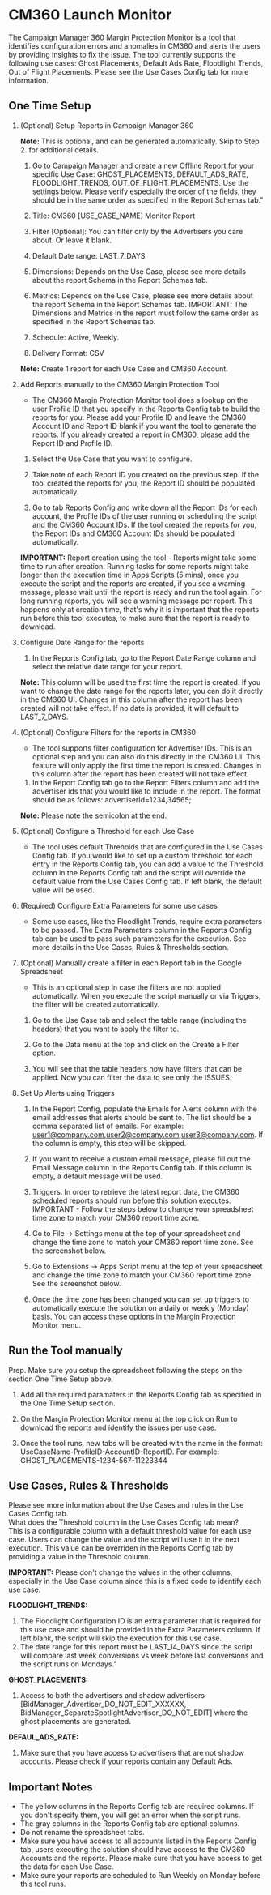 # CM360 Launch Monitor

The Campaign Manager 360 Margin Protection Monitor is a tool that identifies configuration errors and anomalies in CM360 and alerts the users by providing insights to fix the issue. The tool currently supports the following use cases: Ghost Placements, Default Ads Rate, Floodlight Trends, Out of Flight Placements. Please see the Use Cases Config tab for more information.	
			
## One Time Setup

1. (Optional) Setup Reports in Campaign Manager 360		
    
    **Note:** This is optional, and can be generated automatically. Skip to Step 2. for additional details.	
    
    1. Go to Campaign Manager and create a new Offline Report for your specific Use Case: GHOST_PLACEMENTS, DEFAULT_ADS_RATE, FLOODLIGHT_TRENDS, OUT_OF_FLIGHT_PLACEMENTS. 
    Use the settings below. Please verify especially the order of the fields, they should be in the same order as specified in the Report Schemas tab."	
    
    2. Title: CM360 [USE_CASE_NAME] Monitor Report	
    
    3.  Filter [Optional]: You can filter only by the Advertisers you care about. Or leave it blank.	
    
    4. Default Date range: LAST_7_DAYS	
    
    5.  Dimensions: Depends on the Use Case, please see more details about the report Schema in the Report Schemas tab.	
    
    6. Metrics: Depends on the Use Case, please see more details about the report Schema in the Report Schemas tab.	
    IMPORTANT: The Dimensions and Metrics in the report must follow the same order as specified in the Report Schemas tab.	
    
    7. Schedule: Active, Weekly.	
    
    8. Delivery Format: CSV	
        
    **Note:** Create 1 report for each Use Case and CM360 Account.	
			
2. Add Reports manually to the CM360 Margin Protection Tool		
    
    - The CM360 Margin Protection Monitor tool does a lookup on the user Profile ID that you specify in the Reports Config tab to build the reports for you. Please add your Profile ID and leave the CM360 Account ID and Report ID blank if you want the tool to generate the reports. If you already created a report in CM360, please add the Report ID and Profile ID.	
        
    1. Select the Use Case that you want to configure.	
    
    2. Take note of each Report ID you created on the previous step. If the tool created the reports for you, the Report ID should be populated automatically.	
    
    3. Go to tab Reports Config and write down all the Report IDs for each account, the Profile IDs of the user running or scheduling the script and the CM360 Account IDs. If the tool created the reports for you, the Report IDs and CM360 Account IDs should be populated automatically.	
        
    **IMPORTANT:** Report creation using the tool - Reports might take some time to run after creation. Running tasks for some reports might take longer than the execution time in Apps Scripts (5 mins), once you execute the script and the reports are created, if you see a warning message, please wait until the report is ready and run the tool again. For long running reports, you will see a warning message per report. This happens only at creation time, that's why it is important that the reports run before this tool executes, to make sure that the report is ready to download.	
			
3. Configure Date Range for the reports		
		
    1. In the Reports Config tab, go to the Report Date Range column and select the relative date range for your report. 	
			
	**Note:** This column will be used the first time the report is created. If you want to change the date range for the reports later, you can do it directly in the CM360 UI. Changes in this column after the report has been created will not take effect. If no date is provided, it will default to LAST_7_DAYS.	
			
4. (Optional) Configure Filters for the reports in CM360		
    
    - The tool supports filter configuration for Advertiser IDs. This is an optional step and you can also do this directly in the CM360 UI. This feature will only apply the first time the report is created. Changes in this column after the report has been created will not take effect. 	
			
	1. In the Report Config tab go to the Report Filters column and add the advertiser ids that you would like to include in the report. The format should be as follows: advertiserId=1234,34565;	
	
    **Note:** Please note the semicolon at the end.	
			
5. (Optional) Configure a Threshold for each Use Case		
    
    - The tool uses default Threholds that are configured in the Use Cases Config tab. If you would like to set up a custom threshold for each entry in the Reports Config tab, you can add a value to the Threshold column in the Reports Config tab and the script will override the default value from the Use Cases Config tab.  If left blank, the default value will be used.	
			
6. (Required) Configure Extra Parameters for some use cases		
    
    - Some use cases, like the Floodlight Trends, require extra parameters to be passed. The Extra Parameters column in the Reports Config tab can be used to pass such parameters for the execution. See more details in the  Use Cases, Rules & Thresholds section.	
			
7. (Optional) Manually create a filter in each Report tab in the Google Spreadsheet		
	
    - This is an optional step in case the filters are not applied automatically. When you execute 
    the script manually or via Triggers, the filter will be created automatically.		
	
    1. Go to the Use Case tab and select the table range (including the headers) that you want to apply the filter to.	
    
    2. Go to the Data menu at the top and click on the Create a Filter option.	
	
    3. You will see that the table headers now have filters that can be applied. Now you can filter the data to see only the ISSUES.	
			
8. Set Up Alerts using Triggers		
	
    1. In the Report Config, populate the Emails for Alerts column with the email addresses that alerts should be sent to. The list should be a comma separated list of emails. For example: user1@company.com,user2@company.com,user3@company.com. If the column is empty, this step will be skipped.
    
    2. If you want to receive a custom email message, please fill out the Email Message column in the Reports Config tab. If this column is empty, a default message will be used.	
	
    3. Triggers. In order to retrieve the latest report data, the CM360 scheduled reports should run before this solution executes.	
		IMPORTANT - Follow the steps below to change your spreadsheet time zone to match your CM360 report time zone.	
	
    4. Go to File -> Settings menu at the top of your spreadsheet and change the time zone to match your CM360 report time zone. See the screenshot below.	
	
    5.  Go to Extensions -> Apps Script menu at the top of your spreadsheet and change the time zone to match your CM360 report time zone. See the screenshot below.	
	
    6. Once the time zone has been changed you can set up triggers to automatically execute the solution on a daily or weekly (Monday) basis. You can access these options in the Margin Protection Monitor menu. 	
			
			
## Run the Tool manually		
		
Prep. Make sure you setup the spreadsheet following the steps on the section One Time Setup above.	
			
1. Add all the required paramaters in the Reports Config tab as specified in the One Time Setup section.	

2. On the Margin Protection Monitor menu at the top click on Run to download the reports and identify the issues per use case.	

3. Once the tool runs, new tabs will be created with the name in the format: UseCaseName-ProfileID-AccountID-ReportID. For example: GHOST_PLACEMENTS-1234-567-11223344	
			

## Use Cases, Rules & Thresholds		

Please see more information about the Use Cases and rules in the Use Cases Config tab.	
What does the Threshold column in the Use Cases Config tab mean?	
This is a configurable column with a default threshold value for each use case. Users can change the value and the script will use it in the next execution. This value can be overriden in the Reports Config tab by providing a value in the Threshold column.	
    
**IMPORTANT:** Please don't change the values in the other columns, especially in the Use Case column since this is a fixed code to identify each use case.	
			
**FLOODLIGHT_TRENDS:** 

1. The Floodlight Configuration ID is an extra parameter that is required for this use case and should be provided in the Extra Parameters column. If left blank, the script will skip the execution for this use case.
2. The date range for this report must be LAST_14_DAYS since the script will compare last week conversions vs week before last conversions and the script runs on Mondays."	
			
**GHOST_PLACEMENTS:**

1. Access to both the advertisers and shadow advertisers [BidManager_Advertiser_DO_NOT_EDIT_XXXXXX, BidManager_SeparateSpotlightAdvertiser_DO_NOT_EDIT] where the ghost placements are generated.	

**DEFAUL_ADS_RATE:**

1. Make sure that you have access to advertisers that are not shadow accounts. Please check if your reports contain any Default Ads.	
			

## Important Notes		

* The yellow columns in the Reports Config tab are required columns. If you don't specify them, you will get an error when the script runs.	
* The gray columns in the Reports Config tab are optional columns.	
* Do not rename the spreadsheet tabs.	
* Make sure you have access to all accounts listed in the Reports Config tab, users executing the solution should have access to the CM360 Accounts and the reports. Please make sure that you have access to get the data for each Use Case.	
* Make sure your reports are scheduled to Run Weekly on Monday before this tool runs.	
    